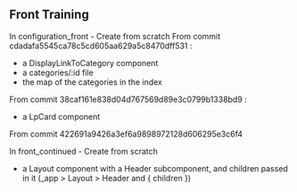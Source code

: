 ## Front Training

In configuration_front - Create from scratch
From commit cdadafa5545ca78c5cd605aa629a5c8470dff531 :
- a DisplayLinkToCategory component
- a categories/:id file
- the map of the categories in the index

From commit 38caf161e838d04d767569d89e3c0799b1338bd9 :
- a LpCard component

From commit 422691a9426a3ef6a9898972128d606295e3c6f4

In front_continued - Create from scratch
- a Layout component with a Header subcomponent, and children passed in it (\_app > Layout > Header and { children })
